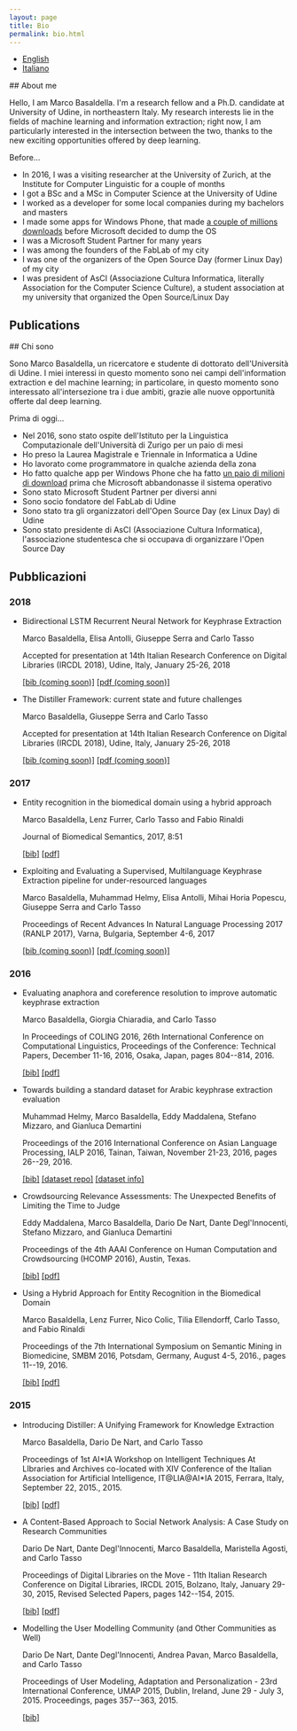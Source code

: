 ```yaml
---
layout: page
title: Bio
permalink: bio.html
---
```


<ul class="nav nav-tabs nav-justified" role="tablist">
	<li role="presentation" class="active"><a href="#english" aria-controls="english" role="tab" data-toggle="tab">English</a></li>
	<li role="presentation"><a href="#italiano" aria-controls="italiano" role="tab" data-toggle="tab">Italiano</a></li>
</ul>

<!-- Tab panes -->
<div class="tab-content">
<div role="tabpanel" class="tab-pane active" id="english" markdown="1">
## About me

Hello, I am Marco Basaldella. I'm a research fellow and a Ph.D. candidate at University of Udine, in northeastern Italy. My research interests lie in the fields of machine learning and information extraction; right now, I am particularly interested in the intersection between the two, thanks to the new exciting opportunities offered by deep learning.

Before...

- In 2016, I was a visiting researcher at the University of Zurich, at the Institute for Computer Linguistic for a couple of months
- I got a BSc and a MSc in Computer Science at the University of Udine
- I worked as a developer for some local companies during my bachelors and masters
- I made some apps for Windows Phone, that made <a href="images/downloads.JPG">a couple of millions downloads</a> before Microsoft decided to dump the OS
- I was a Microsoft Student Partner for many years
- I was among the founders of the FabLab of my city
- I was one of the organizers of the Open Source Day (former Linux Day) of my city
- I was president of AsCI (Associazione Cultura Informatica, literally Association for the Computer Science Culture), a student association at my university that organized the Open Source/Linux Day

## Publications
</div>

<div role="tabpanel" class="tab-pane" id="italiano" markdown="1">
## Chi sono

Sono Marco Basaldella, un ricercatore e studente di dottorato dell'Università di Udine. I miei interessi in questo momento sono nei campi dell'information extraction e del machine learning; in particolare, in questo momento sono interessato all'intersezione tra i due ambiti, grazie alle nuove opportunità offerte dal deep learning.

Prima di oggi...
- Nel 2016, sono stato ospite dell'Istituto per la Linguistica Computazionale dell'Università di Zurigo per un paio di mesi
- Ho preso la Laurea Magistrale e Triennale in Informatica a Udine
- Ho lavorato come programmatore in qualche azienda della zona
- Ho fatto qualche app per Windows Phone che ha fatto <a href="images/downloads.JPG">un paio di milioni di download</a> prima che Microsoft abbandonasse il sistema operativo
- Sono stato Microsoft Student Partner per diversi anni
- Sono socio fondatore del FabLab di Udine
- Sono stato tra gli organizzatori dell'Open Source Day (ex Linux Day) di Udine
- Sono stato presidente di AsCI (Associazione Cultura Informatica), l'associazione studentesca che si occupava di organizzare l'Open Source Day

	
## Pubblicazioni
</div>
</div>

<h3>2018</h3>

<ul>
<li>
	<p class="papertitle">Bidirectional LSTM Recurrent Neural Network for Keyphrase Extraction</p>
	<p class="paperauthors">Marco Basaldella, Elisa Antolli, Giuseppe Serra and Carlo Tasso</p>
	<p class="paperdesc">Accepted for presentation at 14th Italian Research Conference on Digital Libraries (IRCDL 2018), Udine, Italy, January 25-26, 2018</p>
	<a href="#">[bib (coming soon)]</a>
	<a href="#">[pdf (coming soon)]</a>
</li>
<li>
	<p class="papertitle">The Distiller Framework: current state and future challenges</p>
	<p class="paperauthors">Marco Basaldella, Giuseppe Serra and Carlo Tasso</p>
	<p class="paperdesc">Accepted for presentation at 14th Italian Research Conference on Digital Libraries (IRCDL 2018), Udine, Italy, January 25-26, 2018</p>
	<a href="#">[bib (coming soon)]</a>
	<a href="#">[pdf (coming soon)]</a>
</li>
</ul>

<h3>2017</h3>

<ul>
<li>
	<p class="papertitle">Entity recognition in the biomedical domain using a hybrid approach</p>
	<p class="paperauthors">Marco Basaldella, Lenz Furrer, Carlo Tasso and Fabio Rinaldi</p>
	<p class="paperdesc">Journal of Biomedical Semantics, 2017, 8:51</p>
	<a href="papers/jbs.bib">[bib]</a>
	<a href="https://jbiomedsem.biomedcentral.com/track/pdf/10.1186/s13326-017-0157-6">[pdf]</a>
</li>

<li>
	<p class="papertitle">Exploiting and Evaluating a Supervised, Multilanguage Keyphrase Extraction pipeline for under-resourced languages</p>
	<p class="paperauthors">Marco Basaldella, Muhammad Helmy, Elisa Antolli, Mihai Horia Popescu, Giuseppe Serra and Carlo Tasso</p>
	<p class="paperdesc">Proceedings of Recent Advances In Natural Language Processing 2017 (RANLP 2017), Varna, Bulgaria, September 4-6, 2017</p>
	<a href="#">[bib (coming soon)]</a>
	<a href="#">[pdf (coming soon)]</a>
</li>
</ul>

<h3>2016</h3>
<ul>

<li>
	<p class="papertitle">Evaluating anaphora and coreference resolution to improve automatic keyphrase extraction</p>
    <p class="paperauthors">Marco Basaldella, Giorgia Chiaradia, and Carlo Tasso</p>
    <p class="paperdesc">In Proceedings of COLING 2016, 26th International Conference on Computational Linguistics, Proceedings of the Conference: Technical Papers, December 11-16, 2016, Osaka, Japan, pages 804--814, 2016.</p> 
	<a href="papers/coling2016.bib">[bib]</a>
	<a href="http://aclweb.org/anthology/C/C16/C16-1077.pdf">[pdf]</a>
</li>
<li>
    <p class="papertitle">Towards building a standard dataset for Arabic keyphrase extraction evaluation</p>
    <p class="paperauthors">Muhammad Helmy, Marco Basaldella, Eddy Maddalena, Stefano Mizzaro, and Gianluca Demartini</p>
    <p class="paperdesc">Proceedings of the 2016 International Conference on Asian Language Processing, IALP 2016, Tainan, Taiwan, November 21-23, 2016, pages 26--29, 2016.</p>
	<a href="papers/ialp2016.bib">[bib]</a>
	<a href="https://www.github.com/ailab-uniud/akec">[dataset repo]</a>
	<a href="https://ailab-uniud.github.io/akec/">[dataset info]</a>
</li>
<li>
	<p class="papertitle">Crowdsourcing Relevance Assessments: The Unexpected Benefits of Limiting the Time to Judge</p>
	<p class="paperauthors">Eddy Maddalena, Marco Basaldella, Dario De Nart, Dante Degl'Innocenti, Stefano Mizzaro, and Gianluca Demartini</p>
	<p class="paperdesc">Proceedings of the 4th AAAI Conference on Human Computation and Crowdsourcing (HCOMP 2016), Austin, Texas.</p>
	<a href="papers/hcomp2016.bib">[bib]</a>
	<a href="https://www.aaai.org/ocs/index.php/HCOMP/HCOMP16/paper/viewFile/14040/13640">[pdf]</a>
</li>
<li>
    <p class="papertitle">Using a Hybrid Approach for Entity Recognition in the Biomedical Domain</p>
    <p class="paperauthors">Marco Basaldella, Lenz Furrer, Nico Colic, Tilia Ellendorff, Carlo Tasso, and Fabio Rinaldi</p>
    <p class="paperdesc">Proceedings of the 7th International Symposium on Semantic Mining in Biomedicine, SMBM 2016, Potsdam, Germany, August 4-5, 2016., pages 11--19, 2016.</p>
	<a href="papers/smbm2016.bib">[bib]</a>
	<a href="http://ceur-ws.org/Vol-1650/smbm16Basaldella.pdf">[pdf]</a>
</li>
</ul>
<h3>2015</h3>
<ul>
<li>
    <p class="papertitle">Introducing Distiller: A Unifying Framework for Knowledge Extraction</p>
    <p class="paperauthors">Marco Basaldella, Dario De Nart, and Carlo Tasso</p>
    <p class="paperdesc">Proceedings of 1st AI*IA Workshop on Intelligent Techniques At LIbraries and Archives co-located with XIV Conference of the Italian Association for Artificial Intelligence, IT@LIA@AI*IA 2015, Ferrara, Italy, September 22, 2015., 2015.</p>
	<a href="papers/aiia2015.bib">[bib]</a>
	<a href="http://ceur-ws.org/Vol-1509/ITALIA2015_paper_4.pdf">[pdf]</a>
</li>
<li>
    <p class="papertitle">A Content-Based Approach to Social Network Analysis: A Case Study on Research Communities</p>
    <p class="paperauthors">Dario De Nart, Dante Degl'Innocenti, Marco Basaldella, Maristella Agosti, and Carlo Tasso</p>
    <p class="paperdesc">Proceedings of Digital Libraries on the Move - 11th Italian Research Conference on Digital Libraries, IRCDL 2015, Bolzano, Italy, January 29-30, 2015, Revised Selected Papers, pages 142--154, 2015.</p>
	<a href="papers/ircdl2015.bib">[bib]</a>
	<a href="http://ircdl2015.unibz.it/papers/paper-15.pdf">[pdf]</a>
</li>
<li>
    <p class="papertitle">Modelling the User Modelling Community (and Other Communities as Well)</p>
    <p class="paperauthors">Dario De Nart, Dante Degl'Innocenti, Andrea Pavan, Marco Basaldella, and Carlo Tasso</p>
    <p class="paperdesc">Proceedings of  User Modeling, Adaptation and Personalization - 23rd International Conference, UMAP 2015, Dublin, Ireland, June 29 - July 3, 2015. Proceedings, pages 357--363, 2015.</p>
	<a href="papers/umap2015.bib">[bib]</a>
</li>
</ul>
